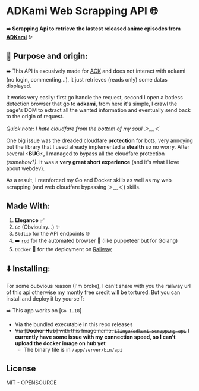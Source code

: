# ADKami Web Scrapping API 🌐

#### ➡️ Scrapping Api to retrieve the lastest released anime episodes from [<u>ADKami</u>](https://www.adkami.com/) ✨

## 📕 Purpose and origin:

➡️ This API is excusively made for [ACK](https://github.com/Ilingu/ack_v2) and does not interact with adkami (no login, commenting...), it just retrieves (reads only) some datas displayed.

It works very easily: first go handle the request, second I open a botless detection browser that go to **adkami**, from here it's simple, I crawl the page's DOM to extract all the wanted information and eventually send back to the origin of request.

_Quick note: I hate cloudfare from the bottom of my soul ＞﹏＜_

One big issue was the dreaded cloudfare **protection** for bots, very annoying but the library that I used already implemented a **stealth** so no worry. After several ⚡**BUG**⚡, I managed to bypass all the cloudfare protection _(somehow?)_. It was a **very great short experience** (and it's what I love about webdev).

As a result, I reenforced my Go and Docker skills as well as my web scrapping (and web cloudfare bypassing ＞﹏＜) skills.

## Made With:

1. **Elegance** ✅
2. `Go` (Obvioulsy...) ✨
3. `Stdlib` for the API endpoints 🌐
4. ➡️ [`rod`](https://go-rod.github.io/) for the automated browser 🤖 (like puppeteer but for Golang)
5. `Docker` 🐳 for the deployment on [Railway](https://railway.app/)

## ⬇️ Installing:

For some oubvious reason (I'm broke), I can't share with you the railway url of this api otherwise my montly free credit will be tortured. But you can install and deploy it by yourself:

➡️ This app works on [`Go 1.18`]

- Via the bundled executable in this repo releases
- <s>Via [**Docker Hub**] with this Image name: `ilingu/adkami-scrapping-api`</s> **I currently have some issue with my connection speed, so I can't upload the docker image on hub yet**
  - The binary file is in `/app/server/bin/api`

## License

MIT - OPENSOURCE
